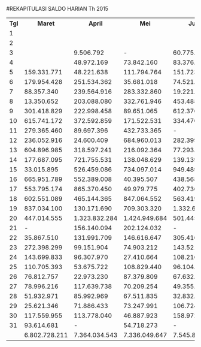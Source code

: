 #REKAPITULASI SALDO HARIAN Th 2015

<table><tbody><tr><th>Tgl</th><th>Maret</th><th>April</th><th>Mei</th><th>Juni</th><th>Juli</th><th>Agustus</th><th>September</th><th>Oktober</th><th>Nopember</th><th> </th></tr><tr><td>1</td><td> </td><td> </td><td> </td><td> </td><td> </td><td> </td><td> </td><td> </td><td> </td><td> </td></tr><tr><td>2</td><td> </td><td> </td><td> </td><td> </td><td> </td><td> </td><td> </td><td>0</td><td> - </td><td> </td></tr><tr><td>3</td><td> </td><td> 9.506.792 </td><td> - </td><td> 60.775.542 </td><td> - </td><td> 53.293.879 </td><td> 76.963.032 </td><td> 5.850.482 </td><td> 11.786.280 </td><td> </td></tr><tr><td>4</td><td> </td><td> 48.972.169 </td><td> 73.842.160 </td><td> 83.376.527 </td><td> 51.451.631 </td><td> 88.641.856 </td><td> 74.848.041 </td><td> 3.844.561 </td><td> 95.152.858 </td><td> </td></tr><tr><td>5</td><td> 159.331.771 </td><td> 48.221.638 </td><td> 111.794.764 </td><td> 151.723.487 </td><td> 46.685.839 </td><td> 158.958.493 </td><td> 108.608.203 </td><td> 215.216.706 </td><td> 268.002.246 </td><td> </td></tr><tr><td>6</td><td> 179.954.428 </td><td> 251.534.362 </td><td> 35.681.018 </td><td> 74.521.552 </td><td> 228.491.111 </td><td> 251.113.798 </td><td> 14.609.600 </td><td> 187.004.242 </td><td> 189.666.265 </td><td> </td></tr><tr><td>7</td><td> 88.357.340 </td><td> 239.564.916 </td><td> 283.332.860 </td><td> 19.221.456 </td><td> 376.068.059 </td><td> 200.500.379 </td><td> 229.291.522 </td><td> 229.121.248 </td><td> 61.947.555 </td><td> </td></tr><tr><td>8</td><td> 13.350.652 </td><td> 203.088.080 </td><td> 332.761.946 </td><td> 453.488.182 </td><td> 309.745.428 </td><td> 73.597.295 </td><td> 263.703.824 </td><td> 280.981.042 </td><td> 26.607.025 </td><td> </td></tr><tr><td>9</td><td> 301.418.829 </td><td> 222.998.458 </td><td> 89.651.065 </td><td> 612.376.764 </td><td> 546.914.451 </td><td> 17.185.623 </td><td> 332.370.087 </td><td> 258.719.180 </td><td> 276.195.638 </td><td> </td></tr><tr><td>10</td><td> 615.741.172 </td><td> 372.592.859 </td><td> 171.522.531 </td><td> 334.470.098 </td><td> 507.644.279 </td><td> 504.250.628 </td><td> 355.526.326 </td><td> 243.225.644 </td><td> 419.110.447 </td><td> </td></tr><tr><td>11</td><td> 279.365.460 </td><td> 89.697.396 </td><td> 432.733.365 </td><td> - </td><td> 152.579.085 </td><td> 284.180.480 </td><td> 304.385.767 </td><td> 23.992.775 </td><td> 190.787.435 </td><td> </td></tr><tr><td>12</td><td> 236.052.916 </td><td> 24.600.409 </td><td> 684.960.013 </td><td> 282.399.714 </td><td> 32.340.078 </td><td> 680.571.534 </td><td> 94.222.941 </td><td> 356.174.953 </td><td> 510.751.562 </td><td> </td></tr><tr><td>13</td><td> 604.896.985 </td><td> 318.597.241 </td><td> 216.092.364 </td><td> 77.293.207 </td><td> 1.070.561.021 </td><td> 439.597.585 </td><td> 24.583.801 </td><td> 519.157.805 </td><td> 399.531.576 </td><td> </td></tr><tr><td>14</td><td> 177.687.095 </td><td> 721.755.531 </td><td> 138.048.629 </td><td> 139.139.189 </td><td> 712.822.999 </td><td> 724.517.383 </td><td> 644.882.664 </td><td> 138.149.824 </td><td> 225.892.366 </td><td> </td></tr><tr><td>15</td><td> 33.015.895 </td><td> 526.459.086 </td><td> 734.097.014 </td><td> 949.489.968 </td><td> 292.541.800 </td><td> 140.899.676 </td><td> 753.578.772 </td><td> 371.139.006 </td><td> 42.011.036 </td><td> </td></tr><tr><td>16</td><td> 665.951.789 </td><td> 552.389.008 </td><td> 40.395.507 </td><td> 438.568.255 </td><td> 94.572.607 </td><td> 41.020.278 </td><td> 517.875.831 </td><td> 565.435.524 </td><td> 674.066.551 </td><td> </td></tr><tr><td>17</td><td> 553.795.174 </td><td> 865.370.450 </td><td> 49.979.775 </td><td> 402.736.554 </td><td> 71.579.150 </td><td> 70.525.048 </td><td> 419.904.747 </td><td> 170.130.442 </td><td> 440.501.583 </td><td> </td></tr><tr><td>18</td><td> 602.551.089 </td><td> 465.144.365 </td><td> 847.064.552 </td><td> 563.419.768 </td><td> 180.348.130 </td><td> 620.600.023 </td><td> 1.097.581.648 </td><td> 48.546.113 </td><td> 823.444.311 </td><td> </td></tr><tr><td>19</td><td> 837.034.100 </td><td> 130.171.690 </td><td> 709.303.320 </td><td> 1.332.671.596 </td><td> 89.570.008 </td><td> 1.020.884.327 </td><td> 551.932.158 </td><td> 1.295.549.977 </td><td> 725.666.848 </td><td> </td></tr><tr><td>20</td><td> 447.014.555 </td><td> 1.323.832.284 </td><td> 1.424.949.684 </td><td> 501.445.209 </td><td> 1.016.535.669 </td><td> 1.278.594.255 </td><td> 313.929.804 </td><td> 1.586.751.151 </td><td> 450.879.605 </td><td> </td></tr><tr><td>21</td><td> - </td><td> 156.140.094 </td><td> 202.124.032 </td><td> - </td><td> 318.814.868 </td><td> 189.090.741 </td><td> 375.997.180 </td><td> 155.324.344 </td><td> </td><td> </td></tr><tr><td>22</td><td> 35.867.510 </td><td> 131.991.709 </td><td> 146.616.647 </td><td> 305.416.583 </td><td> 341.200.891 </td><td> 93.603.872 </td><td> 151.741.580 </td><td> 109.127.824 </td><td> </td><td> </td></tr><tr><td>23</td><td> 272.398.299 </td><td> 99.151.904 </td><td> 74.903.212 </td><td> 143.521.628 </td><td> 134.516.555 </td><td> 31.324.317 </td><td> 111.268.516 </td><td> 135.648.852 </td><td> </td><td> </td></tr><tr><td>24</td><td> 143.699.833 </td><td> 96.307.970 </td><td> 27.410.664 </td><td> 108.216.499 </td><td> 90.323.148 </td><td> 126.148.013 </td><td> 38.459.397 </td><td> 81.339.301 </td><td> </td><td> </td></tr><tr><td>25</td><td> 110.705.393 </td><td> 53.675.722 </td><td> 108.829.440 </td><td> 96.104.988 </td><td> 22.378.519 </td><td> 99.899.226 </td><td> 118.804.061 </td><td> 27.303.405 </td><td> </td><td> </td></tr><tr><td>26</td><td> 76.812.757 </td><td> 22.973.230 </td><td> 87.379.809 </td><td> 67.632.952 </td><td> 40.921.895 </td><td> 72.492.830 </td><td> 70.537.620 </td><td> 97.700.063 </td><td> </td><td> </td></tr><tr><td>27</td><td> 78.996.216 </td><td> 117.639.738 </td><td> 70.209.254 </td><td> 49.355.738 </td><td> 151.750.723 </td><td> 60.269.091 </td><td> 26.550.444 </td><td> 61.845.908 </td><td> </td><td> </td></tr><tr><td>28</td><td> 51.932.971 </td><td> 85.992.969 </td><td> 67.511.835 </td><td> 32.832.617 </td><td> 114.556.715 </td><td> 113.249.804 </td><td> 108.061.954 </td><td> 67.924.285 </td><td> </td><td> </td></tr><tr><td>29</td><td> 25.621.346 </td><td> 71.886.433 </td><td> 73.247.991 </td><td> 106.724.569 </td><td> 91.855.016 </td><td> 35.644.471 </td><td> 81.420.300 </td><td> 63.802.968 </td><td> </td><td> </td></tr><tr><td>30</td><td> 117.559.955 </td><td> 113.778.040 </td><td> 46.887.923 </td><td> 158.972.086 </td><td> 97.867.561 </td><td> 42.001.005 </td><td> 133.105.334 </td><td> 87.326.943 </td><td> </td><td> </td></tr><tr><td>31</td><td> 93.614.681 </td><td> - </td><td> 54.718.273 </td><td> - </td><td> 138.518.873 </td><td> 125.702.798 </td><td> </td><td> 87.013.064 </td><td> </td><td> </td></tr><tr><td> </td><td>6.802.728.211</td><td>7.364.034.543</td><td>7.336.049.647</td><td>7.545.894.728</td><td>7.323.156.109</td><td>7.638.358.708</td><td>7.394.745.154</td><td>7.473.347.632</td><td>5.832.001.187</td><td> </td></tr></tbody></table>

